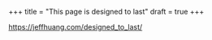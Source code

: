 +++
title = "This page is designed to last"
draft = true
+++

https://jeffhuang.com/designed_to_last/

